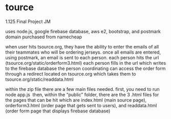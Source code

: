 # tource
1.125 Final Project JM

uses node.js, google firebase database, aws e2, bootstrap, and postmark
domain purchased from namecheap

when user hits tsource.org, they have the ability to enter the emails of all their teammates who will be ordering jerseys.
once all emails are entered, using postmark, an email is sent to each person.
each person hits the url (tsource.org/static/orderform3.html)
each person fills in the url which writes to the firebase database
the person coordinating can access the order form through a redirect located on tsource.org which takes them to tsource.org/static/readdata.html

within the zip file there are a few main files needed. first, you need to run node app.js 
then, within the “public” folder, there are the 3 .html files for the pages that can be hit which are index.html (main source page), orderform3.html (order page that gets sent to users), and readdata.html (order form page that displays firebase database)
